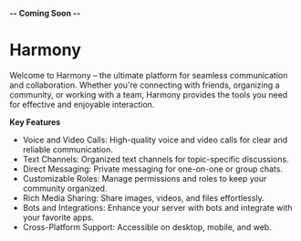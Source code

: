 **-- Coming Soon --**

# Harmony
Welcome to Harmony – the ultimate platform for seamless communication and collaboration. Whether you're connecting with friends, organizing a community, or working with a team, Harmony provides the tools you need for effective and enjoyable interaction.

**Key Features**
- Voice and Video Calls: High-quality voice and video calls for clear and reliable communication.
- Text Channels: Organized text channels for topic-specific discussions.
- Direct Messaging: Private messaging for one-on-one or group chats.
- Customizable Roles: Manage permissions and roles to keep your community organized.
- Rich Media Sharing: Share images, videos, and files effortlessly.
- Bots and Integrations: Enhance your server with bots and integrate with your favorite apps.
- Cross-Platform Support: Accessible on desktop, mobile, and web.
